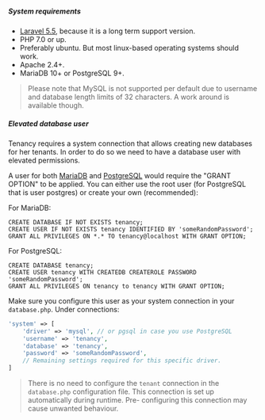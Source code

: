 ##### System requirements

- [Laravel 5.5](https://laravel.com/docs/5.5), because it is a long term support version.
- PHP 7.0 or up.
- Preferably ubuntu. But most linux-based operating systems should work.
- Apache 2.4+.
- MariaDB 10+ or PostgreSQL 9+.

> Please note that MySQL is not supported per default due to username and database length limits
of 32 characters. A work around is available though.

##### Elevated database user

Tenancy requires a system connection that allows creating new databases for her
tenants. In order to do so we need to have a database user with elevated
permissions.

A user for both [MariaDB][1] and [PostgreSQL][2] would require the "GRANT OPTION" to be
applied. You can either use the root user (for PostgreSQL that is user postgres) or create
your own (recommended):

For MariaDB:
```mysql
CREATE DATABASE IF NOT EXISTS tenancy;
CREATE USER IF NOT EXISTS tenancy IDENTIFIED BY 'someRandomPassword';
GRANT ALL PRIVILEGES ON *.* TO tenancy@localhost WITH GRANT OPTION;
```

For PostgreSQL:
```postgresql
CREATE DATABASE tenancy;
CREATE USER tenancy WITH CREATEDB CREATEROLE PASSWORD 'someRandomPassword';
GRANT ALL PRIVILEGES ON tenancy to tenancy WITH GRANT OPTION;
```

Make sure you configure this user as your system connection in your `database.php`.
Under connections:

```php
'system' => [
    'driver' => 'mysql', // or pgsql in case you use PostgreSQL
    'username' => 'tenancy',
    'database' => 'tenancy',
    'password' => 'someRandomPassword',
    // Remaining settings required for this specific driver.
]
```

> There is no need to configure the `tenant` connection in the `database.php`
configuration file. This connection is set up automatically during runtime. Pre-
configuring this connection may cause unwanted behaviour.

[1]: https://mariadb.com/kb/en/library/grant/#the-grant-option-privilege
[2]: https://www.postgresql.org/docs/9.6/static/sql-grant.html